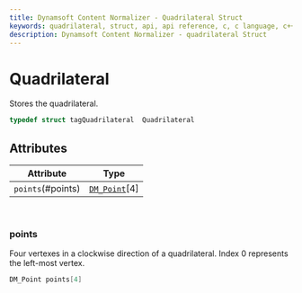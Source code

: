 ```yaml
---
title: Dynamsoft Content Normalizer - Quadrilateral Struct
keywords: quadrilateral, struct, api, api reference, c, c language, c++, cplusplus, dcn, documentation
description: Dynamsoft Content Normalizer - quadrilateral Struct
---
```


# Quadrilateral
Stores the quadrilateral.

```cpp
typedef struct tagQuadrilateral  Quadrilateral
```  

## Attributes
  
| Attribute | Type |
|---------- | ---- |
| `points`(#points) | [`DM_Point`](dm-point.md)[4] |


&nbsp;

### points
Four vertexes in a clockwise direction of a quadrilateral. Index 0 represents the left-most vertex.

```cpp
DM_Point points[4]
```
